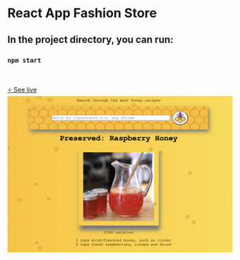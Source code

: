 # React App Fashion Store

## In the project directory, you can run:

### `npm start`

<br>

[⭐ See live](https://react-al-edamamAPI.netlify.app/)<br>
<img src="./src/img/screen.png" alt='project' width="570px" height="350px">